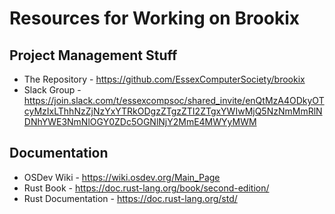 # Resources for Working on Brookix
## Project Management Stuff
 - The Repository - https://github.com/EssexComputerSociety/brookix
 - Slack Group - https://join.slack.com/t/essexcompsoc/shared_invite/enQtMzA4ODkyOTcyMzIxLThhNzZjNzYxYTRkODgzZTgzZTI2ZTgxYWIwMjQ5NzNmMmRlNDNhYWE3NmNlOGY0ZDc5OGNlNjY2MmE4MWYyMWM

## Documentation
 - OSDev Wiki - https://wiki.osdev.org/Main_Page
 - Rust Book - https://doc.rust-lang.org/book/second-edition/
 - Rust Documentation - https://doc.rust-lang.org/std/
